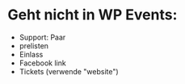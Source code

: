 # Geht nicht in WP Events:

- Support: Paar
- prelisten
- Einlass
- Facebook link
- Tickets (verwende "website")
